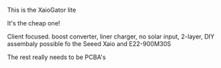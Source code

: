 This is the XaioGator lite

It's the cheap one!

Client focused. boost converter, liner charger, no solar input, 2-layer, DIY assembaly possible fo the Seeed Xaio and E22-900M30S

The rest really needs to be PCBA's
